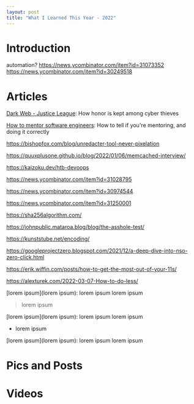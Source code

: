 ```yaml
---
layout: post
title: "What I Learned This Year - 2022"
---
```


# Introduction

automation?
https://news.ycombinator.com/item?id=31073352
https://news.ycombinator.com/item?id=30249518

# Articles

[Dark Web - Justice League](https://analyst1.com/blog/dark-web-justice-league): How honor is kept among cyber thieves

[How to mentor software engineers](https://xdg.me/mentor-engineers/): How to tell if you're mentoring, and doing it correctly

https://bishopfox.com/blog/unredacter-tool-never-pixelation

https://quuxplusone.github.io/blog/2022/01/06/memcached-interview/

https://kaizoku.dev/htb-devoops

https://news.ycombinator.com/item?id=31028795

https://news.ycombinator.com/item?id=30974544

https://news.ycombinator.com/item?id=31250001

https://sha256algorithm.com/

https://johnpublic.mataroa.blog/blog/the-asshole-test/

https://kunststube.net/encoding/

https://googleprojectzero.blogspot.com/2021/12/a-deep-dive-into-nso-zero-click.html

https://erik.wiffin.com/posts/how-to-get-the-most-out-of-your-11s/

https://alexturek.com/2022-03-07-How-to-do-less/

[lorem ipsum](lorem ipsum): lorem ipsum lorem ipsum
> lorem ipsum

[lorem ipsum](lorem ipsum): lorem ipsum lorem ipsum
* lorem ipsum

[lorem ipsum](lorem ipsum): lorem ipsum lorem ipsum

# Pics and Posts

# Videos
